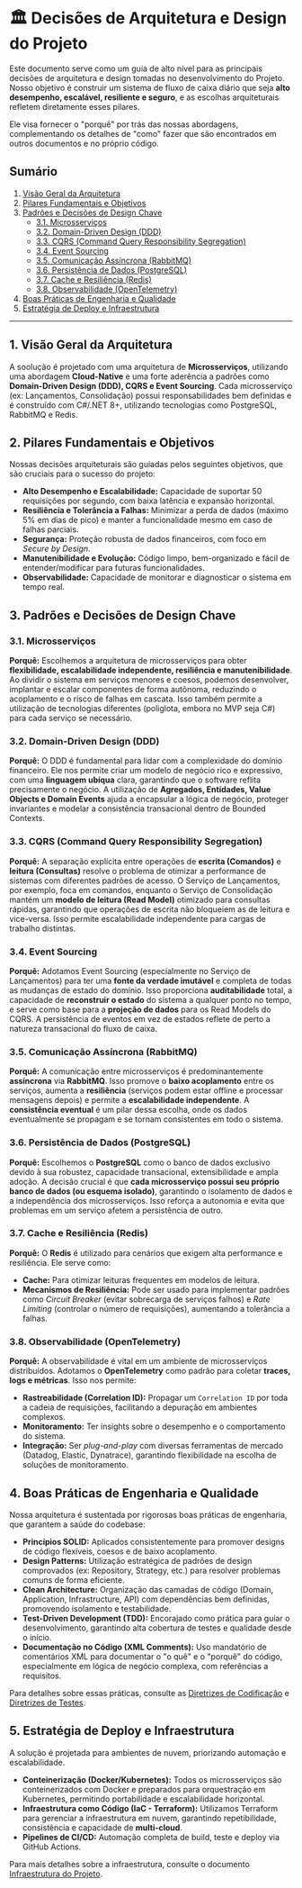 # 🏛️ Decisões de Arquitetura e Design do Projeto

Este documento serve como um guia de alto nível para as principais decisões de arquitetura e design tomadas no desenvolvimento do Projeto. Nosso objetivo é construir um sistema de fluxo de caixa diário que seja **alto desempenho, escalável, resiliente e seguro**, e as escolhas arquiteturais refletem diretamente esses pilares.

Ele visa fornecer o "porquê" por trás das nossas abordagens, complementando os detalhes de "como" fazer que são encontrados em outros documentos e no próprio código.

## Sumário

1.  [Visão Geral da Arquitetura](#1-visão-geral-da-arquitetura)
2.  [Pilares Fundamentais e Objetivos](#2-pilares-fundamentais-e-objetivos)
3.  [Padrões e Decisões de Design Chave](#3-padrões-e-decisões-de-design-chave)
    * [3.1. Microsserviços](#31-microsserviços)
    * [3.2. Domain-Driven Design (DDD)](#32-domain-driven-design-ddd)
    * [3.3. CQRS (Command Query Responsibility Segregation)](#33-cqrs-command-query-responsibility-segregation)
    * [3.4. Event Sourcing](#34-event-sourcing)
    * [3.5. Comunicação Assíncrona (RabbitMQ)](#35-comunicação-assíncrona-rabbitmq)
    * [3.6. Persistência de Dados (PostgreSQL)](#36-persistência-de-dados-postgresql)
    * [3.7. Cache e Resiliência (Redis)](#37-cache-e-resiliência-redis)
    * [3.8. Observabilidade (OpenTelemetry)](#38-observabilidade-opentelemetry)
4.  [Boas Práticas de Engenharia e Qualidade](#4-boas-práticas-de-engenharia-e-qualidade)
5.  [Estratégia de Deploy e Infraestrutura](#5-estratégia-de-deploy-e-infraestrutura)

---

## 1. Visão Geral da Arquitetura

A soolução é projetado com uma arquitetura de **Microsserviços**, utilizando uma abordagem **Cloud-Native** e uma forte aderência a padrões como **Domain-Driven Design (DDD), CQRS e Event Sourcing**. Cada microsserviço (ex: Lançamentos, Consolidação) possui responsabilidades bem definidas e é construído com C#/.NET 8+, utilizando tecnologias como PostgreSQL, RabbitMQ e Redis.

## 2. Pilares Fundamentais e Objetivos

Nossas decisões arquiteturais são guiadas pelos seguintes objetivos, que são cruciais para o sucesso do projeto:

* **Alto Desempenho e Escalabilidade:** Capacidade de suportar 50 requisições por segundo, com baixa latência e expansão horizontal.
* **Resiliência e Tolerância a Falhas:** Minimizar a perda de dados (máximo 5% em dias de pico) e manter a funcionalidade mesmo em caso de falhas parciais.
* **Segurança:** Proteção robusta de dados financeiros, com foco em *Secure by Design*.
* **Manutenibilidade e Evolução:** Código limpo, bem-organizado e fácil de entender/modificar para futuras funcionalidades.
* **Observabilidade:** Capacidade de monitorar e diagnosticar o sistema em tempo real.

## 3. Padrões e Decisões de Design Chave

### 3.1. Microsserviços

**Porquê:** Escolhemos a arquitetura de microsserviços para obter **flexibilidade, escalabilidade independente, resiliência e manutenibilidade**. Ao dividir o sistema em serviços menores e coesos, podemos desenvolver, implantar e escalar componentes de forma autônoma, reduzindo o acoplamento e o risco de falhas em cascata. Isso também permite a utilização de tecnologias diferentes (poliglota, embora no MVP seja C#) para cada serviço se necessário.

### 3.2. Domain-Driven Design (DDD)

**Porquê:** O DDD é fundamental para lidar com a complexidade do domínio financeiro. Ele nos permite criar um modelo de negócio rico e expressivo, com uma **linguagem ubíqua** clara, garantindo que o software reflita precisamente o negócio. A utilização de **Agregados, Entidades, Value Objects e Domain Events** ajuda a encapsular a lógica de negócio, proteger invariantes e modelar a consistência transacional dentro de Bounded Contexts.

### 3.3. CQRS (Command Query Responsibility Segregation)

**Porquê:** A separação explícita entre operações de **escrita (Comandos)** e **leitura (Consultas)** resolve o problema de otimizar a performance de sistemas com diferentes padrões de acesso. O Serviço de Lançamentos, por exemplo, foca em comandos, enquanto o Serviço de Consolidação mantém um **modelo de leitura (Read Model)** otimizado para consultas rápidas, garantindo que operações de escrita não bloqueiem as de leitura e vice-versa. Isso permite escalabilidade independente para cargas de trabalho distintas.

### 3.4. Event Sourcing

**Porquê:** Adotamos Event Sourcing (especialmente no Serviço de Lançamentos) para ter uma **fonte da verdade imutável** e completa de todas as mudanças de estado do domínio. Isso proporciona **auditabilidade** total, a capacidade de **reconstruir o estado** do sistema a qualquer ponto no tempo, e serve como base para a **projeção de dados** para os Read Models do CQRS. A persistência de eventos em vez de estados reflete de perto a natureza transacional do fluxo de caixa.

### 3.5. Comunicação Assíncrona (RabbitMQ)

**Porquê:** A comunicação entre microsserviços é predominantemente **assíncrona** via **RabbitMQ**. Isso promove o **baixo acoplamento** entre os serviços, aumenta a **resiliência** (serviços podem estar offline e processar mensagens depois) e permite a **escalabilidade independente**. A **consistência eventual** é um pilar dessa escolha, onde os dados eventualmente se propagam e se tornam consistentes em todo o sistema.

### 3.6. Persistência de Dados (PostgreSQL)

**Porquê:** Escolhemos o **PostgreSQL** como o banco de dados exclusivo devido à sua robustez, capacidade transacional, extensibilidade e ampla adoção. A decisão crucial é que **cada microsserviço possui seu próprio banco de dados (ou esquema isolado)**, garantindo o isolamento de dados e a independência dos microsserviços. Isso reforça a autonomia e evita que problemas em um serviço afetem a persistência de outro.

### 3.7. Cache e Resiliência (Redis)

**Porquê:** O **Redis** é utilizado para cenários que exigem alta performance e resiliência. Ele serve como:
* **Cache:** Para otimizar leituras frequentes em modelos de leitura.
* **Mecanismos de Resiliência:** Pode ser usado para implementar padrões como *Circuit Breaker* (evitar sobrecarga de serviços falhos) e *Rate Limiting* (controlar o número de requisições), aumentando a tolerância a falhas.

### 3.8. Observabilidade (OpenTelemetry)

**Porquê:** A observabilidade é vital em um ambiente de microsserviços distribuídos. Adotamos o **OpenTelemetry** como padrão para coletar **traces, logs e métricas**. Isso nos permite:
* **Rastreabilidade (Correlation ID):** Propagar um `Correlation ID` por toda a cadeia de requisições, facilitando a depuração em ambientes complexos.
* **Monitoramento:** Ter insights sobre o desempenho e o comportamento do sistema.
* **Integração:** Ser *plug-and-play* com diversas ferramentas de mercado (Datadog, Elastic, Dynatrace), garantindo flexibilidade na escolha de soluções de monitoramento.

## 4. Boas Práticas de Engenharia e Qualidade

Nossa arquitetura é sustentada por rigorosas boas práticas de engenharia, que garantem a saúde do codebase:

* **Princípios SOLID:** Aplicados consistentemente para promover designs de código flexíveis, coesos e de baixo acoplamento.
* **Design Patterns:** Utilização estratégica de padrões de design comprovados (ex: Repository, Strategy, etc.) para resolver problemas comuns de forma eficiente.
* **Clean Architecture:** Organização das camadas de código (Domain, Application, Infrastructure, API) com dependências bem definidas, promovendo isolamento e testabilidade.
* **Test-Driven Development (TDD):** Encorajado como prática para guiar o desenvolvimento, garantindo alta cobertura de testes e qualidade desde o início.
* **Documentação no Código (XML Comments):** Uso mandatório de comentários XML para documentar o "o quê" e o "porquê" do código, especialmente em lógica de negócio complexa, com referências a requisitos.

Para detalhes sobre essas práticas, consulte as [Diretrizes de Codificação](/standards/CODING_GUIDELINES.md) e [Diretrizes de Testes](/standards/TESTING_GUIDELINES.md).

## 5. Estratégia de Deploy e Infraestrutura

A solução é projetada para ambientes de nuvem, priorizando automação e escalabilidade.

* **Conteinerização (Docker/Kubernetes):** Todos os microsserviços são conteinerizados com Docker e preparados para orquestração em Kubernetes, permitindo portabilidade e escalabilidade horizontal.
* **Infraestrutura como Código (IaC - Terraform):** Utilizamos Terraform para gerenciar a infraestrutura em nuvem, garantindo repetibilidade, consistência e capacidade de **multi-cloud**.
* **Pipelines de CI/CD:** Automação completa de build, teste e deploy via GitHub Actions.

Para mais detalhes sobre a infraestrutura, consulte o documento [Infraestrutura do Projeto](/standards/INFRASTRUCTURE.md).